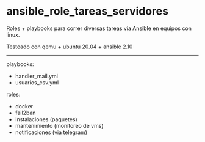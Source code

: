 # ansible_role_tareas_servidores

Roles + playbooks para correr diversas tareas via Ansible en equipos con linux.

Testeado con qemu + ubuntu 20.04 + ansible 2.10

----

playbooks:
- handler_mail.yml
- usuarios_csv.yml

roles:
- docker
- fail2ban
- instalaciones (paquetes)
- mantenimiento (monitoreo de vms)
- notificaciones (via telegram)

